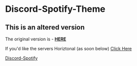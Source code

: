 # Discord-Spotify-Theme


## This is an altered version
The original version is - [**HERE**](https://github.com/CapnKitten/Spotify-Discord)

If you'd like the servers Horiztonal (as soon below) 
[Click Here](https://betterdiscordlibrary.com/themes/Horizontal%20Serverlist)


[Discord-Spotify](https://i.imgur.com/Yz5iZcC.png "Meme")
